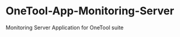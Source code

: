 OneTool-App-Monitoring-Server
=============================

Monitoring Server Application for OneTool suite
